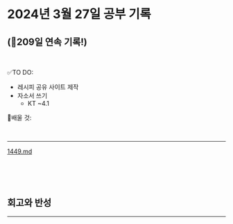 # 2024년 3월 27일 공부 기록 
## (🚀209일 연속 기록!)

<br>

✅TO DO: 

- 레시피 공유 사이트 제작
- 자소서 쓰기
  - KT ~4.1


💭배울 것:


<br>

---


[1449.md](..%2F..%2F..%2FAlgorithm%2FSolvedProblem%2F%EA%B7%B8%EB%A6%AC%EB%94%94%2F%EC%8B%A4%EB%B2%84%2F1449%2F1449.md)


<br><br><br>





## 회고와 반성

---

